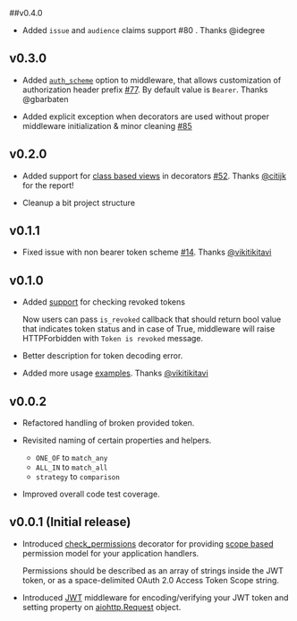 ##v0.4.0

* Added `issue` and `audience` claims support #80 . Thanks @idegree 

## v0.3.0

* Added [`auth_scheme`](https://github.com/hzlmn/aiohttp-jwt/blob/master/aiohttp_jwt/middleware.py#L24) option to middleware, that allows customization of authorization header prefix [#77](https://github.com/hzlmn/aiohttp-jwt/pull/77). By default value is `Bearer`. Thanks @gbarbaten 
  
* Added explicit exception when decorators are used without proper middleware initialization & minor cleaning [#85](https://github.com/hzlmn/aiohttp-jwt/pull/85)

## v0.2.0

 * Added support for [class based views](https://docs.aiohttp.org/en/stable/web_quickstart.html#class-based-views) in decorators [#52](https://github.com/hzlmn/aiohttp-jwt/issues/52). Thanks [@citijk](github.com/citijk) for the report!

 * Cleanup a bit project structure

## v0.1.1

 * Fixed issue with non bearer token scheme [#14](https://github.com/hzlmn/aiohttp-jwt/issues/14). Thanks [@vikitikitavi](github.com/vikitikitavi)


## v0.1.0
  
 * Added [support](https://github.com/hzlmn/aiohttp-jwt/commit/59fce065af9f29c32a7ba8e07e963cc294c2734c) for checking revoked tokens
    
    Now users can pass `is_revoked` callback that should return bool value that indicates token status and in case of True, middleware will raise HTTPForbidden with `Token is revoked` message.

 * Better description for token decoding error.

 * Added more usage [examples](https://github.com/hzlmn/aiohttp-jwt/pull/12). Thanks [@vikitikitavi](github.com/vikitikitavi)


## v0.0.2

 * Refactored handling of broken provided token.

 * Revisited naming of certain properties and helpers.

    - `ONE_OF` to `match_any`
    - `ALL_IN` to `match_all`
    - `strategy` to `comparison`


 * Improved overall code test coverage.


## v0.0.1 (Initial release)
   * Introduced [check_permissions](https://github.com/hzlmn/aiohttp-jwt/blob/master/aiohttp_jwt/decorators.py#L22-L48) decorator for providing [scope based](https://tools.ietf.org/html/rfc6749#section-3.3) permission model for your application handlers.
    
      Permissions should be described as an array of strings inside the JWT token, or as a space-delimited OAuth 2.0 Access Token Scope string.

  * Introduced [JWT](https://jwt.io/) middleware for encoding/verifying your JWT token and setting property on [aiohttp.Request](https://docs.aiohttp.org/en/stable/web_reference.html#request-and-base-request) object.

